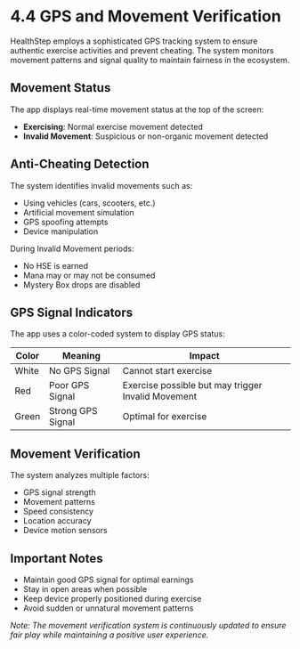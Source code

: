 # 4.4 GPS and Movement Verification

HealthStep employs a sophisticated GPS tracking system to ensure authentic exercise activities and prevent cheating. The system monitors movement patterns and signal quality to maintain fairness in the ecosystem.

## Movement Status
The app displays real-time movement status at the top of the screen:
- **Exercising**: Normal exercise movement detected
- **Invalid Movement**: Suspicious or non-organic movement detected

## Anti-Cheating Detection
The system identifies invalid movements such as:
- Using vehicles (cars, scooters, etc.)
- Artificial movement simulation
- GPS spoofing attempts
- Device manipulation

During Invalid Movement periods:
- No HSE is earned
- Mana may or may not be consumed
- Mystery Box drops are disabled

## GPS Signal Indicators
The app uses a color-coded system to display GPS status:

| Color  | Meaning | Impact |
|--------|---------|---------|
| White  | No GPS Signal | Cannot start exercise |
| Red    | Poor GPS Signal | Exercise possible but may trigger Invalid Movement |
| Green  | Strong GPS Signal | Optimal for exercise |

## Movement Verification
The system analyzes multiple factors:
- GPS signal strength
- Movement patterns
- Speed consistency
- Location accuracy
- Device motion sensors

## Important Notes
- Maintain good GPS signal for optimal earnings
- Stay in open areas when possible
- Keep device properly positioned during exercise
- Avoid sudden or unnatural movement patterns

*Note: The movement verification system is continuously updated to ensure fair play while maintaining a positive user experience.* 